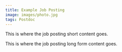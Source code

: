 ```yaml
---
title: Example Job Posting
image: images/photo.jpg
tags: Postdoc
---
```


This is where the job posting short content goes. 

This is where the job posting long form content goes.